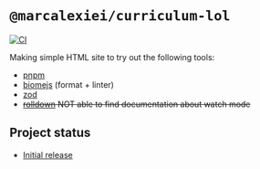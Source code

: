 # `@marcalexiei/curriculum-lol`

[![CI](https://github.com/marcalexiei/curriculum-lol/actions/workflows/CI.yml/badge.svg)](https://github.com/marcalexiei/curriculum-lol/actions/workflows/CI.yml)

Making simple HTML site to try out the following tools:

- [pnpm](https://pnpm.io/cli/run)
- [biomejs](https://biomejs.dev) (format + linter)
- [zod](https://zod.dev)
- ~~[rolldown](https://rolldown.rs) NOT able to find documentation about watch mode~~

## Project status

- [Initial release](https://github.com/marcalexiei/curriculum-lol/issues/2)
